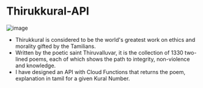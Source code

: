 # Thirukkural-API

![image](https://user-images.githubusercontent.com/113333673/201273488-b646f159-34e2-4fcb-9bae-5febfab9507a.png)

 - Thirukkural is considered to be the world's greatest work on ethics and morality gifted by the Tamilians.
 - Written by the poetic saint Thiruvalluvar, it is the collection of 1330 two-lined poems, each of which shows the path to integrity, non-violence and knowledge.
 - I have designed an API with Cloud Functions that returns the poem, explanation in tamil for a given Kural Number.

